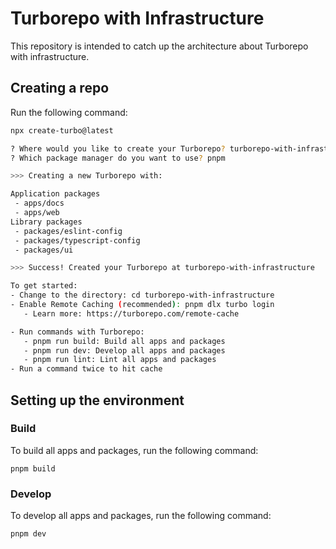 # Turborepo with Infrastructure

This repository is intended to catch up the architecture about Turborepo with infrastructure.

## Creating a repo

Run the following command:

```sh
npx create-turbo@latest

? Where would you like to create your Turborepo? turborepo-with-infrastructure
? Which package manager do you want to use? pnpm

>>> Creating a new Turborepo with:

Application packages
 - apps/docs
 - apps/web
Library packages
 - packages/eslint-config
 - packages/typescript-config
 - packages/ui

>>> Success! Created your Turborepo at turborepo-with-infrastructure

To get started:
- Change to the directory: cd turborepo-with-infrastructure
- Enable Remote Caching (recommended): pnpm dlx turbo login
   - Learn more: https://turborepo.com/remote-cache

- Run commands with Turborepo:
   - pnpm run build: Build all apps and packages
   - pnpm run dev: Develop all apps and packages
   - pnpm run lint: Lint all apps and packages
- Run a command twice to hit cache
```

## Setting up the environment



### Build

To build all apps and packages, run the following command:

```
pnpm build
```

### Develop

To develop all apps and packages, run the following command:

```
pnpm dev
```
